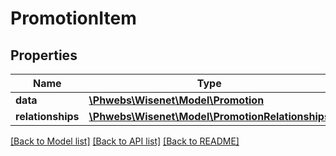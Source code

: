 # PromotionItem

## Properties
Name | Type | Description | Notes
------------ | ------------- | ------------- | -------------
**data** | [**\Phwebs\Wisenet\Model\Promotion**](Promotion.md) |  | [optional] 
**relationships** | [**\Phwebs\Wisenet\Model\PromotionRelationships**](PromotionRelationships.md) |  | [optional] 

[[Back to Model list]](../../README.md#documentation-for-models) [[Back to API list]](../../README.md#documentation-for-api-endpoints) [[Back to README]](../../README.md)


